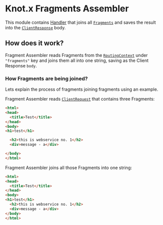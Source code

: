# Knot.x Fragments Assembler
This module contains [Handler](https://vertx.io/docs/apidocs/io/vertx/core/Handler.html)
that joins all [`Fragments`](https://github.com/Knotx/knotx-fragments/tree/master/api) and
saves the result into the [`ClientResponse`](https://github.com/Knotx/knotx-server-http/blob/master/api/docs/asciidoc/dataobjects.adoc#clientresponse) body.

## How does it work?
Fragment Assembler reads Fragments from the [`RoutingContext`](https://vertx.io/docs/apidocs/io/vertx/ext/web/RoutingContext.html) 
under `"fragments"` key and joins them all into one string, saving as the Client Response `body`.

### How Fragments are being joined?
Lets explain the process of fragments joining fragments using an example.

Fragment Assembler reads [`ClientRequest`](https://github.com/Knotx/knotx-server-http/blob/master/api/docs/asciidoc/dataobjects.adoc#clientrequest)
that contains three Fragments:
```html
<html>
<head>
  <title>Test</title>
</head>
<body>
<h1>test</h1>
```
```html
  <h2>this is webservice no. 1</h2>
  <div>message - a</div>
```
```html
</body>
</html>
```
Fragment Assembler joins all those Fragments into one string:
```html
<html>
<head>
  <title>Test</title>
</head>
<body>
<h1>test</h1>
  <h2>this is webservice no. 1</h2>
  <div>message - a</div>
</body>
</html>
```